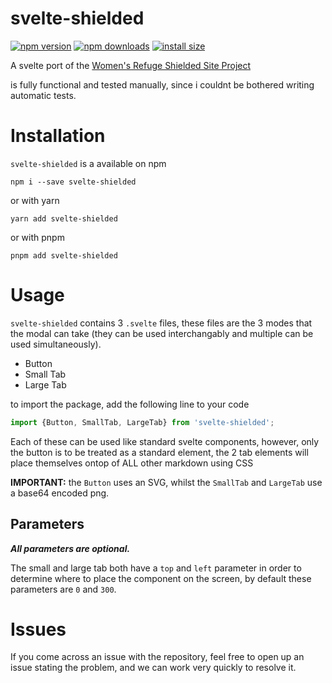 # svelte-shielded

[![npm version](https://img.shields.io/npm/v/svelte-shielded.svg?style=for-the-badge)](https://www.npmjs.org/package/svelte-shielded)
[![npm downloads](https://img.shields.io/npm/dm/svelte-shielded.svg?style=for-the-badge)](https://npm-stat.com/charts.html?package=svelte-shielded)
[![install size](https://packagephobia.now.sh/badge?p=svelte-shielded&style=for-the-badge)](https://packagephobia.now.sh/result?p=svelte-shielded)


A svelte port of the [Women's Refuge Shielded Site Project](https://shielded.co.nz/)

is fully functional and tested manually, since i couldnt be bothered writing automatic tests.

# Installation

`svelte-shielded` is a available on npm
```
npm i --save svelte-shielded
```
or with yarn
```
yarn add svelte-shielded
```
or with pnpm
```
pnpm add svelte-shielded
```

# Usage

`svelte-shielded` contains 3 `.svelte` files, these files are the 3 modes that the modal can take (they can be used interchangably and multiple can be used simultaneously).

- Button
- Small Tab
- Large Tab

to import the package, add the following line to your code
```js
import {Button, SmallTab, LargeTab} from 'svelte-shielded';
```

Each of these can be used like standard svelte components, however, only the button is to be treated as a standard element, the 2 tab elements will place themselves ontop of ALL other markdown using CSS

**IMPORTANT:** the `Button` uses an SVG, whilst the `SmallTab` and `LargeTab` use a base64 encoded png.

## Parameters

***All parameters are optional.***

The small and large tab both have a `top` and `left` parameter in order to determine where to place the component on the screen, by default these parameters are `0` and `300`.

# Issues

If you come across an issue with the repository, feel free to open up an issue stating the problem, and we can work very quickly to resolve it.

